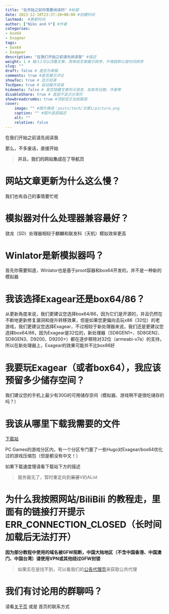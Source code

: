 ```yaml
---
title: "在开始之前你需要阅读的" #标题
date: 2023-12-10T23:37:28+08:00 #创建时间
lastmod:  #更新时间
author: ["Niko and V"] #作者
categories: 
- box64
- Exagear
tags: 
- box64
- Exagear
description: "在我们开始之前请先阅读我" #描述
weight: 1 # 输入1可以顶置文章，用来给文章展示排序，不填就默认按时间排序
slug: ""
draft: false # 是否为草稿
comments: true #是否展示评论
showToc: true # 显示目录
TocOpen: true # 自动展开目录
hidemeta: false # 是否隐藏文章的元信息，如发布日期、作者等
disableShare: true # 底部不显示分享栏
showbreadcrumbs: true #顶部显示当前路径
cover:
    image: "" #图片路径：posts/tech/文章1/picture.png
    caption: "" #图片底部描述
    alt: ""
    relative: false
---
```


在我们开始之前请先阅读我
<!--more-->


那么，不多废话，直接开始

> **并且，我们的网站集成在了导航页**

# 网站文章更新为什么这么慢？

我们也有自己的事情要忙呢

# 模拟器对什么处理器兼容最好？

骁龙（SD）处理器相较于麒麟和联发科（天机）模拟效率更高

# Winlator是新模拟器吗？

首先你需要知道，Winlator也是基于proot容器和box64开发的，并不是一种新的模拟器

# 我该选择Exagear还是box64/86？

从更新角度来说，我们更建议您选择box64/86，因为它们是开源的，并且仍然在不断地更新修复漏洞和提升转移效果，但是如果您更偏向去玩x86（32位）的老游戏，我们更建议您选择Exagear，不过相较于新处理器来说，我们还是更建议您选择box64/86，因为Exagear是32位的，新处理器（SD8GEN1+、SD8GEN2、SD8GEN3、D9200、D9200+）都在逐步移除对32位（armeabi-v7a）的支持，所以在新处理器上，Exagear的效果可能并不比box86好

# 我要玩Exagear（或者box64），我应该预留多少储存空间？

我们建议您的手机上最少有30G的可用储存空间（模拟器、游戏啊不是很吃储存的吗？）

# 我该从哪里下载我需要的文件

[下载站](https://ds.h2o-2.org)

PC Games的游戏分区内，有一个分区专门塞了一些Hugo对Exagear/box64优化过的游戏压缩包（但是都没有中文！）

如果下载速度慢请看下载站下方的描述

> 服务器无了，暂时重定向到~~富婆~~V的AList

# 为什么我按照网站/BiliBili 的教程走，里面有的链接打开提示 **ERR\_CONNECTION\_CLOSED（长时间加载后无法打开）**

**因为部分教程中使用的域名被GFW阻断，中国大陆地区（不含中国香港、中国澳门、中国台湾）请使用VPN或其他绕过GFW封锁**

> 如果实在是找不到，可以看我们的[公告代理页](https://h2o-2.org/Public-Proxy)来获取公共代理

# 我们有讨论用的群聊吗？

请看[关于页](https://h2o-2.org/about) 或是 首页的联系方式

